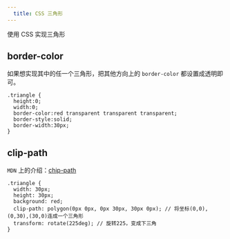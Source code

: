 ```yaml
---
  title: CSS 三角形
---
```


使用 CSS 实现三角形

## border-color

如果想实现其中的任一个三角形，把其他方向上的 `border-color` 都设置成透明即可。

```css:no-line-numbers
.triangle {
  height:0;
  width:0;
  border-color:red transparent transparent transparent;
  border-style:solid;
  border-width:30px;
}
```

## clip-path

`MDN` 上的介绍：[chip-path](https://link.segmentfault.com/?enc=%2BEoKGNFcwABTwKK7f9p%2FdA%3D%3D.tW69nYL28m3%2Bt%2Fj9PyCiE5bXQzeBwag4yByKPf6OpByWPDqiwV6Zi6wTlcE3%2FwuEa5KOgX6Kef0s1uIoArSPyg%3D%3D)

```css:no-line-numbers
.triangle {
  width: 30px;
  height: 30px;
  background: red;
  clip-path: polygon(0px 0px, 0px 30px, 30px 0px); // 将坐标(0,0),(0,30),(30,0)连成一个三角形
  transform: rotate(225deg); // 旋转225，变成下三角
}
```
